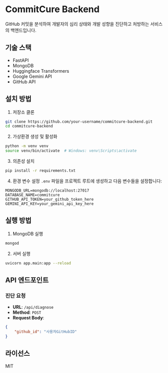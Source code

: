# CommitCure Backend

GitHub 커밋을 분석하여 개발자의 심리 상태와 개발 성향을 진단하고 처방하는 서비스의 백엔드입니다.

## 기술 스택

- FastAPI
- MongoDB
- Huggingface Transformers
- Google Gemini API
- GitHub API

## 설치 방법

1. 저장소 클론
```bash
git clone https://github.com/your-username/commitcure-backend.git
cd commitcure-backend
```

2. 가상환경 생성 및 활성화
```bash
python -m venv venv
source venv/bin/activate  # Windows: venv\Scripts\activate
```

3. 의존성 설치
```bash
pip install -r requirements.txt
```

4. 환경 변수 설정
`.env` 파일을 프로젝트 루트에 생성하고 다음 변수들을 설정합니다:
```
MONGODB_URL=mongodb://localhost:27017
DATABASE_NAME=commitcure
GITHUB_API_TOKEN=your_github_token_here
GEMINI_API_KEY=your_gemini_api_key_here
```

## 실행 방법

1. MongoDB 실행
```bash
mongod
```

2. 서버 실행
```bash
uvicorn app.main:app --reload
```

## API 엔드포인트

### 진단 요청
- **URL**: `/api/diagnose`
- **Method**: `POST`
- **Request Body**:
```json
{
    "github_id": "사용자GitHubID"
}
```

## 라이선스

MIT 